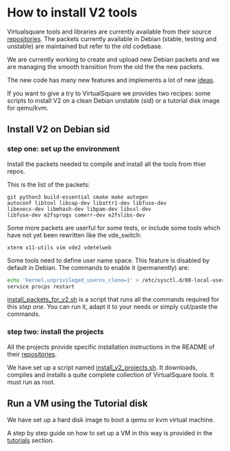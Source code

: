 How to install V2 tools
====

Virtualsquare tools and libraries are currently available from their source [repositories](repos.md).
The packets currently available in Debian (stable, testing and unstable) are maintained but refer to the
old codebase.

We are currently working to create and upload new Debian packets and we are managing the smooth transition from
the old the the new packets.

The new code has many  new features and implements a lot of new [ideas](ideas/intro.md).

If you want to give a try to VirtualSquare we provides two recipes: some scripts to install V2 on a clean Debian
unstable (sid) or a tutorial disk image for qemu/kvm.

## Install V2 on Debian sid

### step one: set up the environment

Install the packets needed to compile and install all the tools from thier repos.

This is the list of the packets:
```
git python3 build-essential cmake make autogen
autoconf libtool libcap-dev libattr1-dev libfuse-dev
libexecs-dev libmhash-dev libpam-dev libssl-dev
libfuse-dev e2fsprogs comerr-dev e2fslibs-dev
```

Some more packets are userful for some tests, or include some tools which have not yet been rewritten like
the vde\_switch:

```
xterm x11-utils vim vde2 vdetelweb
```

Some tools need to define user name space. This feature is disabled by default in Debian. The commands
to enable it (permanently) are:

```bash
echo 'kernel.unprivileged_userns_clone=1' > /etc/sysctl.d/00-local-userns.conf
service procps restart
```

[install\_packets\_for\_v2.sh](/archive/install_scripts/install_packets_for_v2.sh) is a script that runs all the commands required for
this _step one_. You can run it, adapt it to your needs or simply cut/paste the commands.


### step two: install the projects

All the projects provide specific installation instructions in the README of their [repositories](repos.md).

We have set up a script named [install\_v2\_projects.sh](/archive/install_scripts/install_v2_projects.sh). It downloads, compiles and installs
a quite complete collection of VirtualSquare tools. It must run as root.

## Run a VM using the Tutorial disk

We have set up a hard disk image to boot a qemu or kvm virtual machine.

A step by step guide on how to set up a VM in this way is provided in the [tutorials](tutorials/setup_the_vm.md) section.

